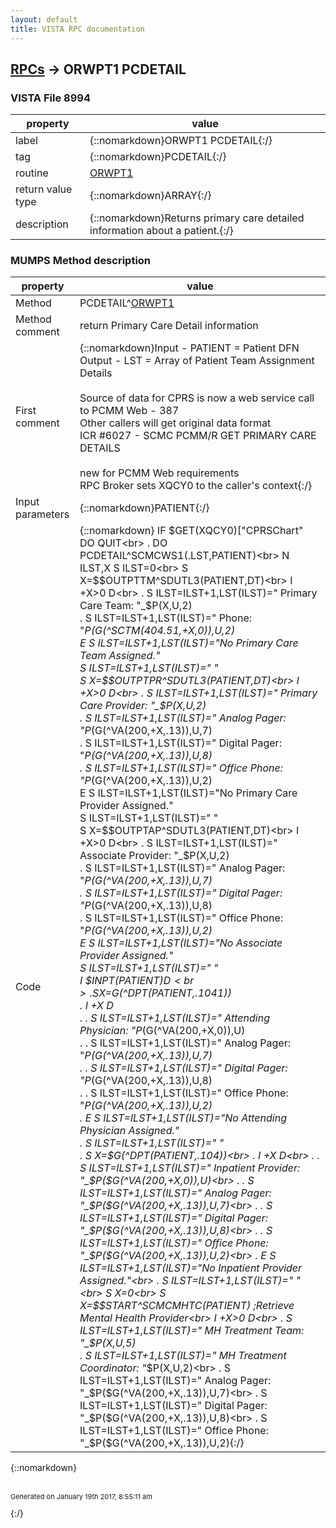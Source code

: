 ```yaml
---
layout: default
title: VISTA RPC documentation
---
```




## [RPCs](TableOfContent.md) &#8594; ORWPT1 PCDETAIL 



### VISTA File 8994 


 property | value 
--- | --- 
 label | {::nomarkdown}ORWPT1 PCDETAIL{:/}
 tag | {::nomarkdown}PCDETAIL{:/}
 routine | [ORWPT1](http://code.osehra.org/dox/Routine_ORWPT1_source.html)
 return value type | {::nomarkdown}ARRAY{:/}
 description | {::nomarkdown}Returns primary care detailed information about a patient.{:/}


### MUMPS Method description

 property | value 
 --- | --- 
 Method | PCDETAIL^[ORWPT1](http://code.osehra.org/dox/Routine_ORWPT1_source.html)
 Method comment | return Primary Care Detail information
 First comment | {::nomarkdown}Input - PATIENT = Patient DFN<br/>Output - LST = Array of Patient Team Assignment Details<br/><br/> Source of data for CPRS is now a web service call to PCMM Web - 387<br/> Other callers will get original data format<br/> ICR #6027 - SCMC PCMM/R GET PRIMARY CARE DETAILS<br/><br/>new for PCMM Web requirements<br/>RPC Broker sets XQCY0 to the caller's context{:/}
 Input parameters | {::nomarkdown}PATIENT{:/}
 Code | {::nomarkdown}  IF $GET(XQCY0)["CPRSChart" DO  QUIT<br> . DO PCDETAIL^SCMCWS1(.LST,PATIENT)<br> N ILST,X S ILST=0<br> S X=$$OUTPTTM^SDUTL3(PATIENT,DT)<br> I +X>0 D<br> . S ILST=ILST+1,LST(ILST)="        Primary Care Team:  "_$P(X,U,2)<br> . S ILST=ILST+1,LST(ILST)="                    Phone:  "_$P($G(^SCTM(404.51,+X,0)),U,2)<br> E  S ILST=ILST+1,LST(ILST)="No Primary Care Team Assigned."<br> S ILST=ILST+1,LST(ILST)=" "<br> S X=$$OUTPTPR^SDUTL3(PATIENT,DT)<br> I +X>0 D<br> . S ILST=ILST+1,LST(ILST)="    Primary Care Provider:  "_$P(X,U,2)<br> . S ILST=ILST+1,LST(ILST)="             Analog Pager:  "_$P($G(^VA(200,+X,.13)),U,7)<br> . S ILST=ILST+1,LST(ILST)="            Digital Pager:  "_$P($G(^VA(200,+X,.13)),U,8)<br> . S ILST=ILST+1,LST(ILST)="             Office Phone:  "_$P($G(^VA(200,+X,.13)),U,2)<br> E  S ILST=ILST+1,LST(ILST)="No Primary Care Provider Assigned."<br> S ILST=ILST+1,LST(ILST)=" "<br> S X=$$OUTPTAP^SDUTL3(PATIENT,DT)<br> I +X>0 D<br> . S ILST=ILST+1,LST(ILST)="       Associate Provider:  "_$P(X,U,2)<br> . S ILST=ILST+1,LST(ILST)="             Analog Pager:  "_$P($G(^VA(200,+X,.13)),U,7)<br> . S ILST=ILST+1,LST(ILST)="            Digital Pager:  "_$P($G(^VA(200,+X,.13)),U,8)<br> . S ILST=ILST+1,LST(ILST)="             Office Phone:  "_$P($G(^VA(200,+X,.13)),U,2)<br> E  S ILST=ILST+1,LST(ILST)="No Associate Provider Assigned."<br> S ILST=ILST+1,LST(ILST)=" "<br> I $$INPT(PATIENT) D<br> . S X=$G(^DPT(PATIENT,.1041))<br> . I +X D<br> . . S ILST=ILST+1,LST(ILST)="      Attending Physician:  "_$P($G(^VA(200,+X,0)),U)<br> . . S ILST=ILST+1,LST(ILST)="             Analog Pager:  "_$P($G(^VA(200,+X,.13)),U,7)<br> . . S ILST=ILST+1,LST(ILST)="            Digital Pager:  "_$P($G(^VA(200,+X,.13)),U,8)<br> . . S ILST=ILST+1,LST(ILST)="             Office Phone:  "_$P($G(^VA(200,+X,.13)),U,2)<br> . E  S ILST=ILST+1,LST(ILST)="No Attending Physician Assigned."<br> . S ILST=ILST+1,LST(ILST)=" "<br> . S X=$G(^DPT(PATIENT,.104))<br> . I +X D<br> . . S ILST=ILST+1,LST(ILST)="       Inpatient Provider:  "_$P($G(^VA(200,+X,0)),U)<br> . . S ILST=ILST+1,LST(ILST)="             Analog Pager:  "_$P($G(^VA(200,+X,.13)),U,7)<br> . . S ILST=ILST+1,LST(ILST)="            Digital Pager:  "_$P($G(^VA(200,+X,.13)),U,8)<br> . . S ILST=ILST+1,LST(ILST)="             Office Phone:  "_$P($G(^VA(200,+X,.13)),U,2)<br> . E  S ILST=ILST+1,LST(ILST)="No Inpatient Provider Assigned."<br> . S ILST=ILST+1,LST(ILST)=" "<br> S X=0<br> S X=$$START^SCMCMHTC(PATIENT) ;Retrieve Mental Health Provider<br> I +X>0 D<br> . S ILST=ILST+1,LST(ILST)="        MH Treatment Team:  "_$P(X,U,5)<br> . S ILST=ILST+1,LST(ILST)=" MH Treatment Coordinator:  "_$P(X,U,2)<br> . S ILST=ILST+1,LST(ILST)="             Analog Pager:  "_$P($G(^VA(200,+X,.13)),U,7)<br> . S ILST=ILST+1,LST(ILST)="            Digital Pager:  "_$P($G(^VA(200,+X,.13)),U,8)<br> . S ILST=ILST+1,LST(ILST)="             Office Phone:  "_$P($G(^VA(200,+X,.13)),U,2){:/}

{::nomarkdown} <br/><br/><p style="font-size: 11px">Generated on January 19th 2017, 8:55:11 am</p>{:/}